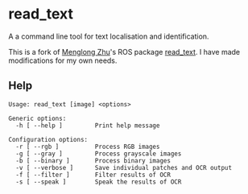 read_text
=========

A a command line tool for text localisation and identification.

This is a fork of [Menglong Zhu](http://www.seas.upenn.edu/~menglong/)'s ROS package [read_text](http://www.ros.org/wiki/read_text). I have made modifications for my own needs.

Help
----

	Usage: read_text [image] <options>

	Generic options:
	  -h [ --help ]         Print help message		
	
	Configuration options:
	  -r [ --rgb ]          Process RGB images
	  -g [ --gray ]         Process grayscale images
	  -b [ --binary ]       Process binary images
	  -v [ --verbose ]      Save individual patches and OCR output
	  -f [ --filter ]       Filter results of OCR
	  -s [ --speak ]        Speak the results of OCR